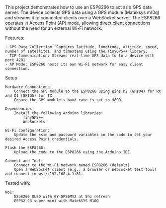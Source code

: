 This project demonstrates how to use an ESP8266 to act as a GPS data server. The device collects GPS data using a GPS module (Mateksys m10q) and streams it to connected clients over a WebSocket server. The ESP8266 operates in Access Point (AP) mode, allowing direct client connections without the need for an external Wi-Fi network.

Features:

    - GPS Data Collection: Captures latitude, longitude, altitude, speed, number of satellites, and timestamp using the TinyGPS++ library.
    - TCP Communication: Streams real-time GPS data to to a device with port 4201
    - AP Mode: ESP8266 hosts its own Wi-Fi network for easy client connection.

Setup

    Hardware Connections:
        Connect the GPS module to the ESP8266 using pins D2 (GPIO4) for RX and D1 (GPIO5) for TX.
        Ensure the GPS module's baud rate is set to 9600.

    Dependencies:
        Install the following Arduino libraries:
            TinyGPS++
            WebSockets

    Wi-Fi Configuration:
        Update the ssid and password variables in the code to set your desired Access Point credentials.

    Flash the ESP8266:
        Upload the code to the ESP8266 using the Arduino IDE.

    Connect and Test:
        Connect to the Wi-Fi network named ESP8266 (default).
        Open a WebSocket client (e.g., a browser or WebSocket test tool) and connect to ws://192.168.4.1:81.


Tested with:

    No1:
        ESp8266 OLED with GY-GPS6MV2 at 5hz refresh
        ESP32 C3 super mini with MatekSYS M10Q 
